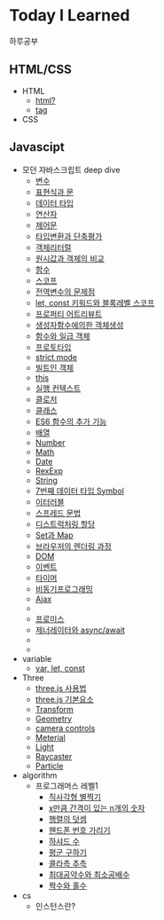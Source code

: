 # Today I Learned
하루공부
## HTML/CSS
* HTML
  * [html?](html/HTML.md) 
  * [tag](html/tag.md)
* CSS
## Javascipt
* 모던 자바스크립트 deep dive</summary>
  * [변수](javascript/DeepDive/4%EC%9E%A5_%EB%B3%80%EC%88%98.md)
  * [표현식과 문](javascript/DeepDive/5%EC%9E%A5_%ED%91%9C%ED%98%84%EC%8B%9D%EA%B3%BC%EB%AC%B8.md)
  * [데이터 타입](javascript/DeepDive/6%EC%9E%A5_%EB%8D%B0%EC%9D%B4%ED%84%B0%ED%83%80%EC%9E%85.md)
  * [연산자](javascript/DeepDive/7%EC%9E%A5_%EC%97%B0%EC%82%B0%EC%9E%90.md)
  * [제어문](javascript/DeepDive/8%EC%9E%A5_%EC%A0%9C%EC%96%B4%EB%AC%B8.md)
  * [타입변환과 단축평가](javascript/DeepDive/9%EC%9E%A5_%ED%83%80%EC%9E%85%EB%B3%80%ED%99%98%EA%B3%BC_%EB%8B%A8%EC%B6%95%ED%8F%89%EA%B0%80.md)
  * [객체리터럴](javascript/DeepDive/10%EC%9E%A5_%EA%B0%9D%EC%B2%B4%EB%A6%AC%ED%84%B0%EB%9F%B4.md)
  * [원시값과 객체의 비교](javascript/DeepDive/11%EC%9E%A5_%EC%9B%90%EC%8B%9C%EA%B0%92%EA%B3%BC_%EA%B0%9D%EC%B2%B4%EC%9D%98%EB%B9%84%EA%B5%90.md)
  * [함수](javascript/DeepDive/12%EC%9E%A5_%ED%95%A8%EC%88%98.md)
  * [스코프](javascript/DeepDive/13%EC%9E%A5_%EC%8A%A4%EC%BD%94%ED%94%84.md)
  * [전역변수의 문제점](javascript/DeepDive/14%EC%9E%A5_%EC%A0%84%EC%97%B0%EB%B3%80%EC%88%98%EC%9D%98_%EB%AC%B8%EC%A0%9C%EC%A0%90.md)
  * [let, const 키워드와 블록레벨 스코프](javascript/DeepDive/15%EC%9E%A5_let%2Cconst%ED%82%A4%EC%9B%8C%EB%93%9C%EC%99%80_%EB%B8%94%EB%A1%9D%EB%A0%88%EB%B2%A8%EC%8A%A4%EC%BD%94%ED%94%84.md)
  * [프로퍼티 어트리뷰트](javascript/DeepDive/16%EC%9E%A5_%ED%94%84%EB%A1%9C%ED%8D%BC%ED%8B%B0_%EC%96%B4%ED%8A%B8%EB%A6%AC%EB%B7%B0%ED%8A%B8.md)
  * [생성자함수에의한 객체생성](javascript/DeepDive/17%EC%9E%A5_%EC%83%9D%EC%84%B1%EC%9E%90%ED%95%A8%EC%88%98%EC%97%90%EC%9D%98%ED%95%9C_%EA%B0%9D%EC%B2%B4%EC%83%9D%EC%84%B1.md)
  * [함수와 일급 객체](javascript/DeepDive/18%EC%9E%A5_%ED%95%A8%EC%88%98%EC%99%80_%EC%9D%BC%EA%B8%89%EA%B0%9D%EC%B2%B4.md)
  * [프로토타입](javascript/DeepDive/19%EC%9E%A5_%ED%94%84%EB%A1%9C%ED%86%A0%ED%83%80%EC%9E%85.md)
  * [strict mode](javascript/DeepDive/20%EC%9E%A5_strict_mode.md)
  * [빌트인 객체](javascript/DeepDive/21%EC%9E%A5_%EB%B9%8C%ED%8A%B8%EC%9D%B8%EA%B0%9D%EC%B2%B4.md)
  * [this](javascript/DeepDive/22%EC%9E%A5_this.md)
  * [실행 컨텍스트](javascript/DeepDive/23%EC%9E%A5_%EC%8B%A4%ED%96%89%EC%BB%A8%ED%85%8D%EC%8A%A4%ED%8A%B8.md)
  * [클로저](javascript/DeepDive/24%EC%9E%A5_%ED%81%B4%EB%A1%9C%EC%A0%80.md)
  * [클래스](javascript/DeepDive/25%EC%9E%A5_%ED%81%B4%EB%9E%98%EC%8A%A4.md)
  * [ES6 함수의 추가 기능](javascript/DeepDive/26%EC%9E%A5_ES6%ED%95%A8%EC%88%98%EC%9D%98_%EC%B6%94%EA%B0%80%EA%B8%B0%EB%8A%A5.md)
  * [배열](javascript/DeepDive/27%EC%9E%A5_%EB%B0%B0%EC%97%B4.md)
  * [Number](javascript/DeepDive/28%EC%9E%A5_number.md)
  * [Math](javascript/DeepDive/29%EC%9E%A5_math.md)
  * [Date](javascript/DeepDive/30%EC%9E%A5_Date.md)
  * [RexExp](javascript/DeepDive/31%EC%9E%A5_RexExp.md)
  * [String](javascript/DeepDive/32%EC%9E%A5_String.md)
  * [7번째 데이터 타입 Symbol](javascript/DeepDive/33%EC%9E%A5_7%EB%B2%88%EC%A7%B8_%EB%8D%B0%EC%9D%B4%ED%84%B0%ED%83%80%EC%9E%85_Symbol.md)
  * [이터러블](javascript/DeepDive/34%EC%9E%A5_%EC%9D%B4%ED%84%B0%EB%9F%AC%EB%B8%94.md)
  * [스프레드 문법](javascript/DeepDive/35%EC%9E%A5_%EC%8A%A4%ED%94%84%EB%A0%88%EB%93%9C%EB%AC%B8%EB%B2%95.md)
  * [디스트럭처링 할당](javascript/DeepDive/36%EC%9E%A5_%EB%94%94%EC%8A%A4%ED%8A%B8%EB%9F%AD%EC%B2%98%EB%A7%81%ED%95%A0%EB%8B%B9.md)
  * [Set과 Map](javascript/DeepDive/37%EC%9E%A5_Set%EA%B3%BCMap.md)
  * [브라우저의 렌더링 과정](javascript/DeepDive/38%EC%9E%A5_%EB%B8%8C%EB%9D%BC%EC%9A%B0%EC%A0%80%EB%9E%9C%EB%8D%94%EB%A7%81%EA%B3%BC%EC%A0%95.md)
  * [DOM](javascript/DeepDive/39%EC%9E%A5_DOM.md)
  * [이벤트](javascript/DeepDive/40%EC%9E%A5_%EC%9D%B4%EB%B2%A4%ED%8A%B8.md)
  * [타이머](javascript/DeepDive/41%EC%9E%A5_%ED%83%80%EC%9D%B4%EB%A8%B8.md)
  * [비동기프로그래밍](javascript/DeepDive/42%EC%9E%A5_%EB%B9%84%EB%8F%99%EA%B8%B0%ED%94%84%EB%A1%9C%EA%B7%B8%EB%9E%98%EB%B0%8D.md)
  * [Ajax](javascript/DeepDive/43%EC%9E%A5_Ajax.md)
  * []()
  * [프로미스](javascript/DeepDive/45%EC%9E%A5_%ED%94%84%EB%A1%9C%EB%AF%B8%EC%8A%A4.md)
  * [제너레이터와 async/await](javascript/DeepDive/46%EC%9E%A5_%EC%A0%9C%EB%84%88%EB%A0%88%EC%9D%B4%ED%84%B0%EC%99%80_async_await.md)
  * []()
  * []()
* variable
  * [var, let, const](javascript/Three/var_let_const.md)
* Three
  * [three.js 사용법](javascript/Three/Three_%EC%82%AC%EC%9A%A9%EB%B2%95.md)
  * [three.js 기본요소](javascript/Three/Three_%EA%B8%B0%EB%B3%B8%EC%9A%94%EC%86%8C.md)
  * [Transform](javascript/Three/Three_Transform.md)
  * [Geometry](javascript/Three/three_geometry.md)
  * [camera controls](javascript/Three/three_control.md)
  * [Meterial](javascript/Three/three_material.md)
  * [Light](javascript/Three/three_light.md)
  * [Raycaster](javascript/Three/three_raycaster.md)
  * [Particle](javascript/Three/three_particle.md)
* algorithm
  * 프로그래머스 레벨1
    * [직사각형 별찍기](algorithm/%EC%A7%81%EC%82%AC%EA%B0%81%ED%98%95%EB%B3%84%EC%B0%8D%EA%B8%B0.md)
    * [x만큼 간격이 있는 n개의 숫자](algorithm/x%EB%A7%8C%ED%81%BC%20%EA%B0%84%EA%B2%A9%EC%9D%B4%20%EC%9E%88%EB%8A%94%20n%EA%B0%9C%EC%9D%98%20%EC%88%AB%EC%9E%90.md)
    * [행렬의 덧셈](algorithm/%ED%96%89%EB%A0%AC%EC%9D%98%20%EB%8D%A7%EC%85%88.md)
    * [핸드폰 번호 가리기](algorithm/%ED%95%B8%EB%93%9C%ED%8F%B0%20%EB%B2%88%ED%98%B8%20%EA%B0%80%EB%A6%AC%EA%B8%B0.md)
    * [하샤드 수](algorithm/%ED%95%98%EC%83%A4%EB%93%9C%EC%88%98.md)
    * [평군 구하기](algorithm/%ED%8F%89%EA%B7%A0%20%EA%B5%AC%ED%95%98%EA%B8%B0.md)
    * [콜라측 추측](algorithm/%EC%BD%9C%EB%9D%BC%EC%B8%A0%20%EC%B6%94%EC%B8%A1.md)
    * [최대공약수와 최소공배수](algorithm/%EC%B5%9C%EB%8C%80%EA%B3%B5%EC%95%BD%EC%88%98%EC%99%80%20%EC%B5%9C%EC%86%8C%EA%B3%B5%EB%B0%B0%EC%88%98.md)
    * [짝수와 홀수](algorithm/%EC%A7%9D%EC%88%98%EC%99%80%20%ED%99%80%EC%88%98.md)
* cs
  * 인스턴스란?